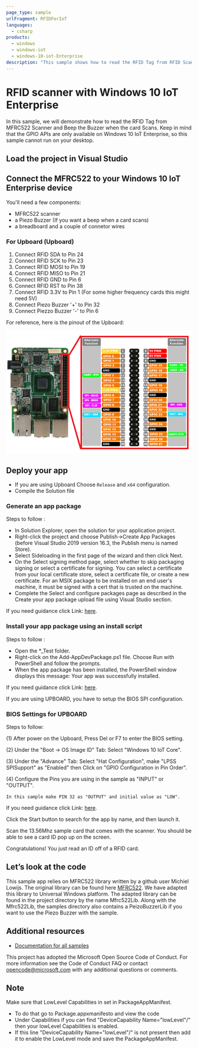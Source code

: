 ```yaml
---
page_type: sample
urlFragment: RFIDForIoT
languages:
  - csharp
products:
  - windows
  - windows-iot
  - windows-10-iot-Enterprise
description: "This sample shows how to read the RFID Tag from RFID Scanner in your Windows 10 IoT Enterprise device."
---
```


# RFID scanner with Windows 10 IoT Enterprise

In this sample, we will demonstrate how to read the RFID Tag from MFRC522 Scanner and Beep the Buzzer when the card Scans.
Keep in mind that the GPIO APIs are only available on Windows 10 IoT Enterprise, so this sample cannot run on your desktop.

## Load the project in Visual Studio

## Connect the MFRC522 to your Windows 10 IoT Enterprise device

You'll need a few components:

* MFRC522 scanner
* a Piezo Buzzer (If you want a beep when a card scans)
* a breadboard and a couple of connetor wires

### For Upboard (Upboard)

1. Connect RFID SDA to Pin 24
2. Connect RFID SCK to Pin 23
3. Connect RFID MOSI to Pin 19
4. Connect RFID MISO to Pin 21
5. Connect RFID GND to Pin 6
6. Connect RFID RST to Pin 38
7. Connect RFID 3.3V to Pin 1 (For some higher frequency cards this might need 5V)
8. Connect Piezo Buzzer '+' to Pin 32
9. Connect Piezzo Buzzer '-' to Pin 6

For reference, here is the pinout of the Upboard:

![](../Resources/Upboard_Pinout.png)

## Deploy your app

* If you are using  Upboard Choose `Release` and `x64` configuration.
* Compile the Solution file

### Generate an app package

Steps to follow :

 * In Solution Explorer, open the solution for your application project.
 * Right-click the project and choose Publish->Create App Packages (before Visual Studio 2019 version 16.3, the Publish menu is named Store).
 * Select Sideloading in the first page of the wizard and then click Next.
 * On the Select signing method page, select whether to skip packaging signing or select a certificate for signing. You can select a certificate from your local certificate store, select a certificate file, or create a new certificate. For an MSIX package to be installed on an end user's machine, it must be signed with a cert that is trusted on the machine.
 * Complete the Select and configure packages page as described in the Create your app package upload file using Visual Studio section.

 If you need guidance click Link: [here](https://docs.microsoft.com/en-us/windows/msix/package/packaging-uwp-apps#generate-an-app-package).  
  
### Install your app package using an install script

Steps to follow :
 * Open the *_Test folder.
 * Right-click on the Add-AppDevPackage.ps1 file. Choose Run with PowerShell and follow the prompts.
 * When the app package has been installed, the PowerShell window displays this message: Your app was successfully installed.

 If you need guidance click Link: [here](https://docs.microsoft.com/en-us/windows/msix/package/packaging-uwp-apps#install-your-app-package-using-an-install-script).  
 

 If you are using UPBOARD, you have to setup the BIOS SPI configuration.

### BIOS Settings for UPBOARD

Steps to follow:
 
(1)  After power on the Upboard, Press Del or F7 to enter the BIOS setting.
 
(2)  Under the "Boot -> OS Image ID" Tab:
     Select "Windows 10 IoT Core".
 
(3)  Under the "Advance" Tab:
     Select "Hat Configuration", make "LPSS SPISupport" as "Enabled" then Click on "GPIO Configuration in Pin Order".

(4)  Configure the Pins you are using in the sample as "INPUT" or "OUTPUT".

    In this sample make PIN 32 as "OUTPUT" and initial value as "LOW".

If you need guidance click Link: [here](https://www.annabooks.com/Articles/Articles_IoT10/Windows-10-IoT-UP-Board-BIOS-RHPROXY-Rev1.3.pdf).

 Click the Start button to search for the app by name, and then launch it.

Scan the 13.56Mhz sample card that comes with the scanner. You should be able to see a card ID pop up on the screen.

Congratulations! You just read an ID off of a RFID card.

## Let’s look at the code

This sample app relies on MFRC522 library written by a github user Michiel Lowijs.
The original library can be found here [MFRC522](https://github.com/mlowijs/mfrc522-netmf).
We have adapted this library to Universal Windows platform. The adapted library can be found in the project directory by the name Mfrc522Lib.
Along with the Mfrc522Lib, the samples directory also contains a PeizoBuzzerLib if you want to use the Piezo Buzzer with the sample.

	
## Additional resources
* [Documentation for all samples](https://developer.microsoft.com/en-us/windows/iot/samples)

This project has adopted the Microsoft Open Source Code of Conduct. For more information see the Code of Conduct FAQ or contact <opencode@microsoft.com> with any additional questions or comments.

## Note

Make sure that LowLevel Capabilities in set in PackageAppManifest.
* To do that go to Package.appxmanifesto and view the code
* Under Capabilities if you can find "DeviceCapability Name="lowLevel"/" then your lowLevel Capabilities is enabled.
* If this line "DeviceCapability Name="lowLevel"/" is not present then add it to enable the LowLevel mode and save the PackageAppManifest.
